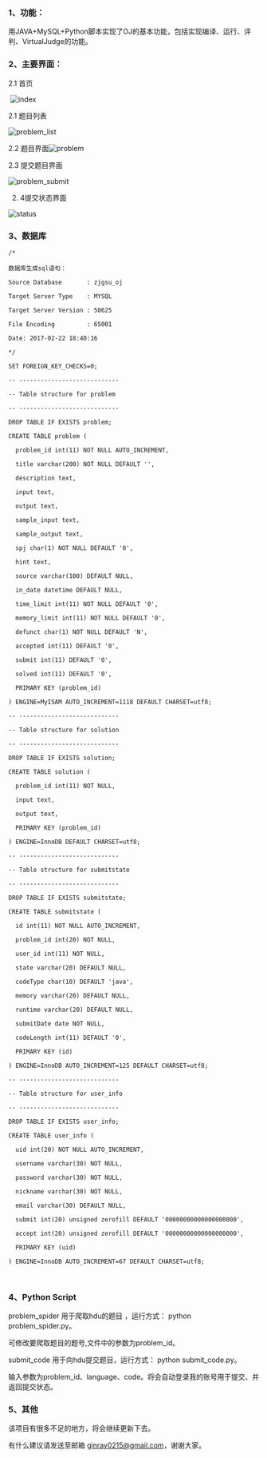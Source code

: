 ### 1、功能：

用JAVA+MySQL+Python脚本实现了OJ的基本功能，包括实现编译、运行、评判、VirtualJudge的功能。



### 2、主要界面：



2.1 首页

​	![index](img\index.png)

2.1 题目列表

![problem_list](img\problem_list.png)



2.2 题目界面![problem](img\problem.png)

2.3 提交题目界面

![problem_submit](img\problem_submit.png)



2. 4提交状态界面

![status](img\status.png)



### 3、数据库

~~~
/*

数据库生成sql语句：

Source Database       : zjgsu_oj

Target Server Type    : MYSQL

Target Server Version : 50625

File Encoding         : 65001

Date: 2017-02-22 18:40:16

*/

SET FOREIGN_KEY_CHECKS=0;

-- ----------------------------

-- Table structure for problem

-- ----------------------------

DROP TABLE IF EXISTS problem;

CREATE TABLE problem (

  problem_id int(11) NOT NULL AUTO_INCREMENT,

  title varchar(200) NOT NULL DEFAULT '',

  description text,

  input text,

  output text,

  sample_input text,

  sample_output text,

  spj char(1) NOT NULL DEFAULT '0',

  hint text,

  source varchar(100) DEFAULT NULL,

  in_date datetime DEFAULT NULL,

  time_limit int(11) NOT NULL DEFAULT '0',

  memory_limit int(11) NOT NULL DEFAULT '0',

  defunct char(1) NOT NULL DEFAULT 'N',

  accepted int(11) DEFAULT '0',

  submit int(11) DEFAULT '0',

  solved int(11) DEFAULT '0',

  PRIMARY KEY (problem_id)

) ENGINE=MyISAM AUTO_INCREMENT=1118 DEFAULT CHARSET=utf8;

-- ----------------------------

-- Table structure for solution

-- ----------------------------

DROP TABLE IF EXISTS solution;

CREATE TABLE solution (

  problem_id int(11) NOT NULL,

  input text,

  output text,

  PRIMARY KEY (problem_id)

) ENGINE=InnoDB DEFAULT CHARSET=utf8;

-- ----------------------------

-- Table structure for submitstate

-- ----------------------------

DROP TABLE IF EXISTS submitstate;

CREATE TABLE submitstate (

  id int(11) NOT NULL AUTO_INCREMENT,

  problem_id int(20) NOT NULL,

  user_id int(11) NOT NULL,

  state varchar(20) DEFAULT NULL,

  codeType char(10) DEFAULT 'java',

  memory varchar(20) DEFAULT NULL,

  runtime varchar(20) DEFAULT NULL,

  submitDate date NOT NULL,

  codeLength int(11) DEFAULT '0',

  PRIMARY KEY (id)

) ENGINE=InnoDB AUTO_INCREMENT=125 DEFAULT CHARSET=utf8;

-- ----------------------------

-- Table structure for user_info

-- ----------------------------

DROP TABLE IF EXISTS user_info;

CREATE TABLE user_info (

  uid int(20) NOT NULL AUTO_INCREMENT,

  username varchar(30) NOT NULL,

  password varchar(30) NOT NULL,

  nickname varchar(30) NOT NULL,

  email varchar(30) DEFAULT NULL,

  submit int(20) unsigned zerofill DEFAULT '00000000000000000000',

  accept int(20) unsigned zerofill DEFAULT '00000000000000000000',

  PRIMARY KEY (uid)

) ENGINE=InnoDB AUTO_INCREMENT=67 DEFAULT CHARSET=utf8;



~~~





### 4、Python Script

problem_spider 用于爬取hdu的题目 ，运行方式： python problem_spider.py。

可修改要爬取题目的题号,文件中的参数为problem_id。



submit_code 用于向hdu提交题目，运行方式： python submit_code.py。

输入参数为problem_id、language、code。将会自动登录我的账号用于提交、并返回提交状态。



### 5、其他

该项目有很多不足的地方，将会继续更新下去。

有什么建议请发送至邮箱 ginray0215@gmail.com，谢谢大家。



